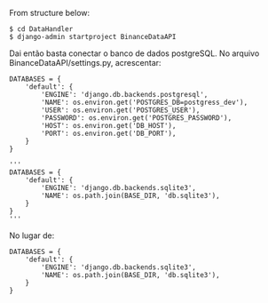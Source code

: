 From structure below:



    $ cd DataHandler
    $ django-admin startproject BinanceDataAPI  

Dai então basta conectar o banco de dados postgreSQL. No arquivo BinanceDataAPI/settings.py, acrescentar:

    DATABASES = {
        'default': {
            'ENGINE': 'django.db.backends.postgresql',
            'NAME': os.environ.get('POSTGRES_DB=postgress_dev'),                      
            'USER': os.environ.get('POSTGRES_USER'),
            'PASSWORD': os.environ.get('POSTGRES_PASSWORD'),
            'HOST': os.environ.get('DB_HOST'),
            'PORT': os.environ.get('DB_PORT'), 
        }
    }

    '''
    DATABASES = {
        'default': {
            'ENGINE': 'django.db.backends.sqlite3',
            'NAME': os.path.join(BASE_DIR, 'db.sqlite3'),
        }
    }
    '''  

No lugar de:  

    DATABASES = {
        'default': {
            'ENGINE': 'django.db.backends.sqlite3',
            'NAME': os.path.join(BASE_DIR, 'db.sqlite3'),
        }
    }  

